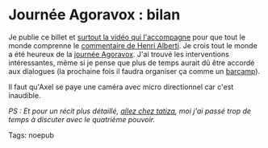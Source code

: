 # Journée Agoravox : bilan

Je publie ce billet et [surtout la vidéo qui l'accompagne](http://www.page2007.com/2007/03/25/video-cinquieme-pouvoir-thierry-crouzet-et-letudiante-americaine-est-ce-que-tu-crois-quon-va-changer-le-monde-alicia-oui-je-crois/) pour que tout le monde comprenne le [commentaire de Henri Alberti](http://blog.tcrouzet.com/2007/03/24/journee-agoravox/#comment-15165). Je crois tout le monde a été heureux de la [journée Agoravox](http://blog.tcrouzet.com/2007/03/24/journee-agoravox/). J'ai trouvé les interventions intéressantes, même si je pense que plus de temps aurait dû être accordé aux dialogues (la prochaine fois il faudra organiser ça comme un [barcamp](http://fr.wikipedia.org/wiki/BarCamp)).

Il faut qu'Axel se paye une caméra avec micro directionnel car c'est inaudible.

*PS : Et pour un récit plus détaillé, [allez chez tatiza](http://tataiza.viabloga.com/news/la-journee-agoravox-mon-compte-rendu), moi j'ai passé trop de temps à discuter avec le quatrième pouvoir.*

Tags: noepub